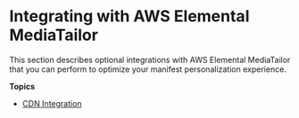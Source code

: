 # Integrating with AWS Elemental MediaTailor<a name="integrating"></a>

This section describes optional integrations with AWS Elemental MediaTailor that you can perform to optimize your manifest personalization experience\.

**Topics**
+ [CDN Integration](integrating-cdn.md)